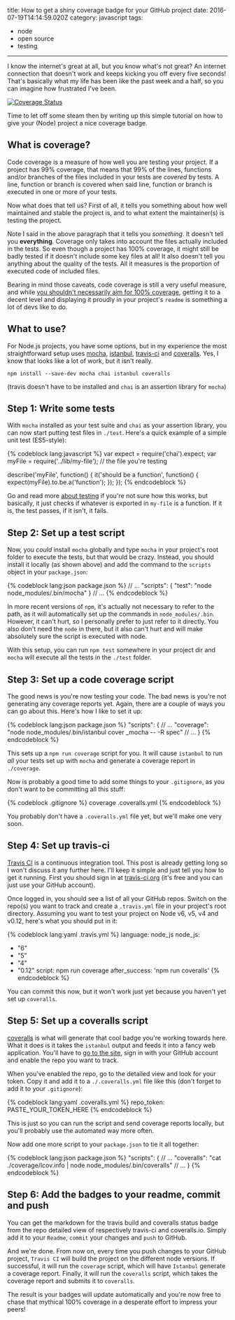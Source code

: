 title: How to get a shiny coverage badge for your GitHub project
date: 2016-07-19T14:14:59.020Z
category: javascript
tags:
- node
- open source
- testing
---

I know the internet's great at all, but you know what's not great? An internet connection that doesn't work and keeps kicking you off every five seconds! That's basically what my life has been like the past week and a half, so you can imagine how frustrated I've been.

[![Coverage Status](https://coveralls.io/repos/github/greg-js/wdn/badge.svg?branch=master)](https://coveralls.io/github/greg-js/wdn?branch=master)

Time to let off some steam then by writing up this simple tutorial on how to give your (Node) project a nice coverage badge.

<!-- more -->

## What is coverage?

Code coverage is a measure of how well you are testing your project. If a project has 99% coverage, that means that 99% of the lines, functions and/or branches of the files included in your tests are *covered* by tests. A line, function or branch is covered when said line, function or branch is executed in one or more of your tests.

Now what does that tell us? First of all, it tells you something about how well maintained and stable the project is, and to what extent the maintainer(s) is testing the project.

Note I said in the above paragraph that it tells you *something*. It doesn't tell you **everything**. Coverage only takes into account the files actually included in the tests. So even though a project has 100% coverage, it might still be badly tested if it doesn't include some key files at all! It also doesn't tell you anything about the quality of the tests. All it measures is the proportion of executed code of included files.

Bearing in mind those caveats, code coverage is still a very useful measure, and while [you shouldn't necessarily aim for 100% coverage](https://www.thoughtworks.com/insights/blog/are-test-coverage-metrics-overrated), getting it to a decent level and displaying it proudly in your project's `readme` is something a lot of devs like to do.

## What to use?

For Node.js projects, you have some options, but in my experience the most straightforward setup uses [mocha](https://github.com/mochajs/mocha), [istanbul](https://github.com/gotwarlost/istanbul), [travis-ci](https://github.com/travis-ci/travis-ci) and [coveralls](https://github.com/nickmerwin/node-coveralls). Yes, I know that looks like a lot of work, but it isn't really.

```
npm install --save-dev mocha chai istanbul coveralls
```

(travis doesn't have to be installed and `chai` is an assertion library for `mocha`)

## Step 1: Write some tests

With `mocha` installed as your test suite and `chai` as your assertion library, you can now start putting test files in `./test`. Here's a quick example of a simple unit test (ES5-style):

{% codeblock lang:javascript %}
var expect = require('chai').expect;
var myFile = require('../lib/my-file'); // the file you're testing

describe('myFile', function() {
  it('should be a function', function() {
    expect(myFile).to.be.a('function');
  });
});
{% endcodeblock %}

Go and read more [about testing](http://chaijs.com/) if you're not sure how this works, but basically, it just checks if whatever is exported in `my-file` is a function. If it is, the test passes, if it isn't, it fails.

## Step 2: Set up a test script

Now, you *could* install `mocha` globally and type `mocha` in your project's root folder to execute the tests, but that would be crazy. Instead, you should install it locally (as shown above) and add the command to the `scripts` object in your `package.json`:

{% codeblock lang:json package.json %}
// ...
"scripts": {
  "test": "node node_modules/.bin/mocha"
}
// ...
{% endcodeblock %}

In more recent versions of `npm`, it's actually not necessary to refer to the path, as it will automatically set up the commands in `node_modules/.bin`. However, it can't hurt, so I personally prefer to just refer to it directly. You also don't need the `node` in there, but it also can't hurt and will make absolutely sure the script is executed with node.

With this setup, you can run `npm test` somewhere in your project dir and `mocha` will execute all the tests in the `./test` folder.

## Step 3: Set up a code coverage script

The good news is you're now testing your code. The bad news is you're not generating any coverage reports yet. Again, there are a couple of ways you can go about this. Here's how I like to set it up:

{% codeblock lang:json package.json %}
"scripts": {
  // ...
  "coverage": "node node_modules/.bin/istanbul cover _mocha -- -R spec"
  // ...
}
{% endcodeblock %}

This sets up a `npm run coverage` script for you. It will cause `istanbul` to run *all* your tests set up with `mocha` and generate a coverage report in `./coverage`.

Now is probably a good time to add some things to your `.gitignore`, as you don't want to be committing all this stuff:

{% codeblock .gitignore %}
coverage
.coveralls.yml
{% endcodeblock %}

You probably don't have a `.coveralls.yml` file yet, but we'll make one very soon.

## Step 4: Set up travis-ci

[Travis CI](https://docs.travis-ci.com/user/for-beginners) is a continuous integration tool. This post is already getting long so I won't discuss it any further here. I'll keep it simple and just tell you how to get it running. First you should sign in at [travis-ci.org](https://travis-ci.org) (it's free and you can just use your GitHub account).

Once logged in, you should see a list of all your GitHub repos. Switch on the repo(s) you want to track and create a `.travis.yml` file in your project's root directory. Assuming you want to test your project on Node v6, v5, v4 and v0.12, here's what you should put in it:

{% codeblock lang:yaml .travis.yml %}
language: node_js
node_js:
  - "6"
  - "5"
  - "4"
  - "0.12"
script: npm run coverage
after_success: 'npm run coveralls'
{% endcodeblock %}

You can commit this now, but it won't work just yet because you haven't yet set up `coveralls`.

## Step 5: Set up a coveralls script

[coveralls](https://coveralls.io/) is what will generate that cool badge you're working towards here. What it does is it takes the `istanbul` output and feeds it into a fancy web application. You'll have to [go to the site](https://coveralls.io), sign in with your GitHub account and enable the repo you want to track.

When you've enabled the repo, go to the detailed view and look for your token. Copy it and add it to a `./.coveralls.yml` file like this (don't forget to add it to your `.gitignore`):

{% codeblock lang:yaml .coveralls.yml %}
repo_token: PASTE_YOUR_TOKEN_HERE
{% endcodeblock %}

This is just so you can run the script and send coverage reports locally, but you'll probably use the automated way more often.

Now add one more script to your `package.json` to tie it all together:

{% codeblock lang:json package.json %}
"scripts": {
  // ...
  "coveralls": "cat ./coverage/lcov.info | node node_modules/.bin/coveralls"
  // ...
}
{% endcodeblock %}

## Step 6: Add the badges to your readme, commit and push

You can get the markdown for the travis build and coveralls status badge from the repo detailed view of respectively travis-ci and coveralls.io. Simply add it to your `Readme`, `commit` your changes and `push` to GitHub.

And we're done. From now on, every time you push changes to your GitHub project, `Travis CI` will build the project on the different node versions. If successful, it will run the `coverage` script, which will have `Istanbul` generate a coverage report. Finally, it will run the `coveralls` script, which takes the coverage report and submits it to `coveralls`.

The result is your badges will update automatically and you're now free to chase that mythical 100% coverage in a desperate effort to impress your peers!
